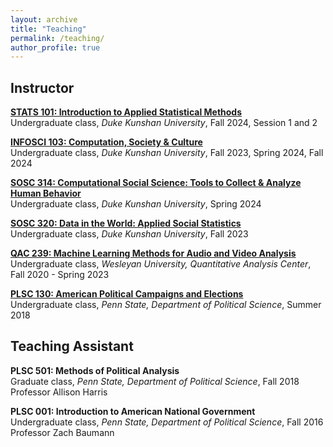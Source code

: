 ```yaml
---
layout: archive
title: "Teaching"
permalink: /teaching/
author_profile: true
---
```


## Instructor

<b>[STATS 101: Introduction to Applied Statistical Methods](https://markusneumann.github.io/teaching/dku-stats-101)</b> <br>
Undergraduate class, <i>Duke Kunshan University</i>, Fall 2024, Session 1 and 2

<b>[INFOSCI 103: Computation, Society & Culture](https://markusneumann.github.io/teaching/dku-infosci-103)</b> <br>
Undergraduate class, <i>Duke Kunshan University</i>, Fall 2023, Spring 2024, Fall 2024

<b>[SOSC 314: Computational Social Science: Tools to Collect & Analyze Human Behavior](https://markusneumann.github.io/teaching/dku-sosc-314)</b> <br>
Undergraduate class, <i>Duke Kunshan University</i>, Spring 2024

<b>[SOSC 320: Data in the World: Applied Social Statistics](https://markusneumann.github.io/teaching/dku-sosc-320)</b> <br>
Undergraduate class, <i>Duke Kunshan University</i>, Fall 2023

<b>[QAC 239: Machine Learning Methods for Audio and Video Analysis](https://markusneumann.github.io/teaching/2020-fall-qac239)</b> <br>
Undergraduate class, <i>Wesleyan University, Quantitative Analysis Center</i>, Fall 2020 - Spring 2023

<b>[PLSC 130: American Political Campaigns and Elections](https://markusneumann.github.io/teaching/2018-summer-plsc130)</b> <br>
Undergraduate class, <i>Penn State, Department of Political Science</i>, Summer 2018

## Teaching Assistant

<b>PLSC 501: Methods	of	Political	Analysis</b> <br>
Graduate class, <i>Penn State, Department of Political Science</i>, Fall 2018
<br>
Professor Allison Harris

<b>PLSC 001: Introduction to American National Government</b> <br>
Undergraduate class, <i>Penn State, Department of Political Science</i>, Fall 2016
<br>
Professor Zach Baumann